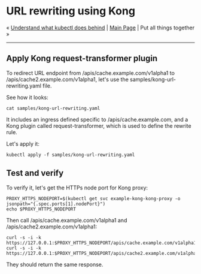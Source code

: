 # URL rewriting using Kong

« [Understand what kubectl does behind](08-understand-what-kubectl-does.md) | [Main Page](../../README.md) | Put all things together »

---

## Apply Kong request-transformer plugin

To redirect URL endpoint from /apis/cache.example.com/v1alpha1 to /apis/cache2.example.com/v1alpha1, let's use the samples/kong-url-rewriting.yaml file.

See how it looks:

```shell
cat samples/kong-url-rewriting.yaml
```

It includes an ingress defined specific to /apis/cache.example.com, and a Kong plugin called request-transformer, which is used to define the rewrite rule.

Let's apply it:

```shell
kubectl apply -f samples/kong-url-rewriting.yaml
```
<!--
sleep 3
-->

## Test and verify

To verify it, let's get the HTTPs node port for Kong proxy:

```shell
PROXY_HTTPS_NODEPORT=$(kubectl get svc example-kong-kong-proxy -o jsonpath="{.spec.ports[1].nodePort}")
echo $PROXY_HTTPS_NODEPORT
```

Then call /apis/cache.example.com/v1alpha1 and /apis/cache2.example.com/v1alpha1:

```shell
curl -s -i -k https://127.0.0.1:$PROXY_HTTPS_NODEPORT/apis/cache.example.com/v1alpha1
curl -s -i -k https://127.0.0.1:$PROXY_HTTPS_NODEPORT/apis/cache2.example.com/v1alpha1
```

They should return the same response.
